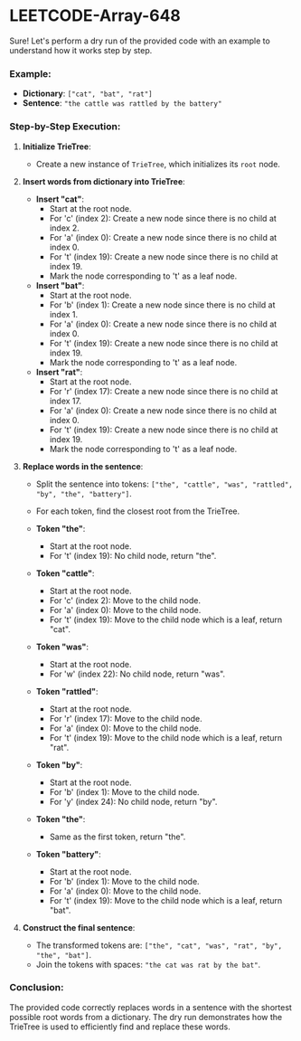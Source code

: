 # LEETCODE-Array-648
Sure! Let's perform a dry run of the provided code with an example to understand how it works step by step.

### Example:

- **Dictionary**: `["cat", "bat", "rat"]`
- **Sentence**: `"the cattle was rattled by the battery"`

### Step-by-Step Execution:

1. **Initialize TrieTree**:
    - Create a new instance of `TrieTree`, which initializes its `root` node.

2. **Insert words from dictionary into TrieTree**:
    - **Insert "cat"**:
        - Start at the root node.
        - For 'c' (index 2): Create a new node since there is no child at index 2.
        - For 'a' (index 0): Create a new node since there is no child at index 0.
        - For 't' (index 19): Create a new node since there is no child at index 19.
        - Mark the node corresponding to 't' as a leaf node.
    - **Insert "bat"**:
        - Start at the root node.
        - For 'b' (index 1): Create a new node since there is no child at index 1.
        - For 'a' (index 0): Create a new node since there is no child at index 0.
        - For 't' (index 19): Create a new node since there is no child at index 19.
        - Mark the node corresponding to 't' as a leaf node.
    - **Insert "rat"**:
        - Start at the root node.
        - For 'r' (index 17): Create a new node since there is no child at index 17.
        - For 'a' (index 0): Create a new node since there is no child at index 0.
        - For 't' (index 19): Create a new node since there is no child at index 19.
        - Mark the node corresponding to 't' as a leaf node.

3. **Replace words in the sentence**:
    - Split the sentence into tokens: `["the", "cattle", "was", "rattled", "by", "the", "battery"]`.
    - For each token, find the closest root from the TrieTree.
    
    - **Token "the"**:
        - Start at the root node.
        - For 't' (index 19): No child node, return "the".
    - **Token "cattle"**:
        - Start at the root node.
        - For 'c' (index 2): Move to the child node.
        - For 'a' (index 0): Move to the child node.
        - For 't' (index 19): Move to the child node which is a leaf, return "cat".
    - **Token "was"**:
        - Start at the root node.
        - For 'w' (index 22): No child node, return "was".
    - **Token "rattled"**:
        - Start at the root node.
        - For 'r' (index 17): Move to the child node.
        - For 'a' (index 0): Move to the child node.
        - For 't' (index 19): Move to the child node which is a leaf, return "rat".
    - **Token "by"**:
        - Start at the root node.
        - For 'b' (index 1): Move to the child node.
        - For 'y' (index 24): No child node, return "by".
    - **Token "the"**:
        - Same as the first token, return "the".
    - **Token "battery"**:
        - Start at the root node.
        - For 'b' (index 1): Move to the child node.
        - For 'a' (index 0): Move to the child node.
        - For 't' (index 19): Move to the child node which is a leaf, return "bat".

4. **Construct the final sentence**:
    - The transformed tokens are: `["the", "cat", "was", "rat", "by", "the", "bat"]`.
    - Join the tokens with spaces: `"the cat was rat by the bat"`.

### Conclusion:
The provided code correctly replaces words in a sentence with the shortest possible root words from a dictionary. The dry run demonstrates how the TrieTree is used to efficiently find and replace these words.
